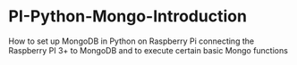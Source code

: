 # PI-Python-Mongo-Introduction
How to set up MongoDB in Python on Raspberry Pi
connecting the Raspberry PI 3+ to MongoDB and to execute certain basic Mongo functions
